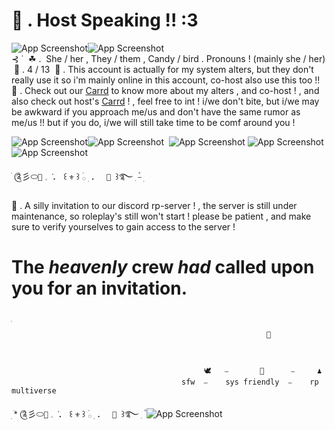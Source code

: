 # 🎤 . Host Speaking !! :3



![App Screenshot](https://media.discordapp.net/attachments/1149701616392470650/1254341806951370863/wave_divider.gif?ex=66865357&is=668501d7&hm=5b38bff44faff475fc165359397c69b8c0327f23413e92f167593dc82d9c53d8&=&width=450&height=12)![App Screenshot](https://media.discordapp.net/attachments/1149701616392470650/1254341806951370863/wave_divider.gif?ex=66865357&is=668501d7&hm=5b38bff44faff475fc165359397c69b8c0327f23413e92f167593dc82d9c53d8&=&width=450&height=12)
  ‎                                                                                                                                                                                                                      
                ‎   ⊰ ˙  ‎ ☘ .  ‎ She / her , They / them , Candy / bird . Pronouns ! (mainly she / her)
     ‎      🌱 . 4 / 13 
 ‎   🌿 . This account is actually for my system alters, but they don't really use it so i'm mainly online in this account, co-host also use this too !!
🌲 . Check out our [Carrd](https://rainbowconstellationsys.carrd.co) to know more about my alters , and co-host ! , and also check out host's [Carrd](https://sillysintromelaniethemed.carrd.co) ! , feel free to int ! i/we don't bite, but i/we may be awkward if you approach me/us and don't have the same rumor as me/us !! but if you do, i/we will still take time to be comf around you !

![App Screenshot](https://media.discordapp.net/attachments/1149701616392470650/1254341806435340349/greenie_divider.gif?ex=668c4217&is=668af097&hm=f87e71f23d0bd14a8f383b72166e94b5e59f7a83c4882ad8cfb9ff469876b026&=&width=450&height=12)![App Screenshot](https://media.discordapp.net/attachments/1149701616392470650/1254341806435340349/greenie_divider.gif?ex=668c4217&is=668af097&hm=f87e71f23d0bd14a8f383b72166e94b5e59f7a83c4882ad8cfb9ff469876b026&=&width=450&height=12)
‎            ![App Screenshot](https://media.discordapp.net/attachments/1149701616392470650/1254341808159199332/green_rose_divider.webp?ex=668c4217&is=668af097&hm=a3f2e7ff125a83917218bac32ad02435d9e562c02ad85e8eaaff5e2939f6021f&=&format=webp&width=1350&height=450)
![App Screenshot](https://media.discordapp.net/attachments/1149701616392470650/1254341806951370863/wave_divider.gif?ex=668c4217&is=668af097&hm=9798698343eaf3d51aaa75819348b1b960c9438ed5957d7e6bed3050eb895ff8&=&width=450&height=12)![App Screenshot](https://media.discordapp.net/attachments/1149701616392470650/1254341806951370863/wave_divider.gif?ex=668c4217&is=668af097&hm=9798698343eaf3d51aaa75819348b1b960c9438ed5957d7e6bed3050eb895ff8&=&width=450&height=12)

ֺ ༊彡⬭` 🔱 ` 𓈒  ݁       ．        ꒰ ` ⚜️ ` ꒱ ࣪𓂂 ׅ          ．        `  🔱  `꒱࿐ ִ ۫⎯
  ׅ  

🍃 . A silly invitation to our discord rp-server ! , the server is still under maintenance, so roleplay's still won't start ! please be patient , and make sure to verify yourselves to gain access to the server !

# The _heavenly_ crew _had_ called upon you for an invitation.  
ׅ

                                                             🌊                      

    
            
                                               🕊️   ⎯       🌌      ⎯     ♟️  
                                          sfw  ⎯    sys friendly  ⎯    rp multiverse


  ׅ  *ֺ ༊彡⬭` 🔱 ` 𓈒  ݁       ．        ꒰ ` ⚜️ ` ꒱ ࣪𓂂 ׅ          ．        `  🔱  `꒱࿐ ִ ۫
![App Screenshot](https://media.discordapp.net/attachments/1129681331417260102/1238790412571770920/Untitled78_20240511175001.png?ex=668c5f39&is=668b0db9&hm=7ca2ef2faf49429eefc9b2a64ca26583afef37a6a7cb0b35815a3d5191e5f6bd&=&format=webp&quality=lossless&width=1189&height=478)

